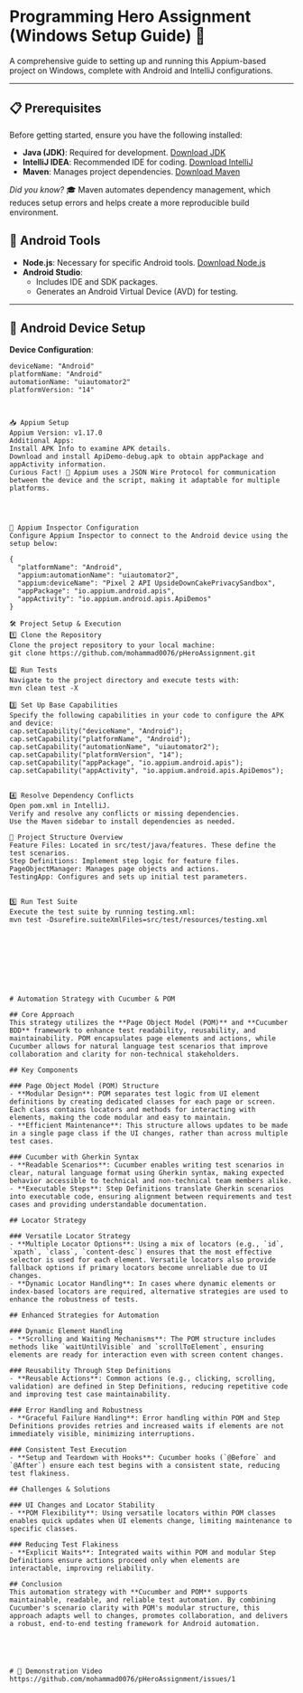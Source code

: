 # Programming Hero Assignment (Windows Setup Guide) 🚀

A comprehensive guide to setting up and running this Appium-based project on Windows, complete with Android and IntelliJ configurations.

---

## 📋 Prerequisites
Before getting started, ensure you have the following installed:

- **Java (JDK)**: Required for development. [Download JDK](https://www.oracle.com/java/technologies/javase-downloads.html)
- **IntelliJ IDEA**: Recommended IDE for coding. [Download IntelliJ](https://www.jetbrains.com/idea/download/)
- **Maven**: Manages project dependencies. [Download Maven](https://maven.apache.org/download.cgi)

*Did you know?* 🎓 Maven automates dependency management, which reduces setup errors and helps create a more reproducible build environment.

## 📲 Android Tools
- **Node.js**: Necessary for specific Android tools. [Download Node.js](https://nodejs.org/)
- **Android Studio**:
  - Includes IDE and SDK packages.
  - Generates an Android Virtual Device (AVD) for testing.

---

## 📱 Android Device Setup
**Device Configuration**:
```properties
deviceName: "Android"
platformName: "Android"
automationName: "uiautomator2"
platformVersion: "14"



📥 Appium Setup
Appium Version: v1.17.0
Additional Apps:
Install APK Info to examine APK details.
Download and install ApiDemo-debug.apk to obtain appPackage and appActivity information.
Curious Fact! 🚀 Appium uses a JSON Wire Protocol for communication between the device and the script, making it adaptable for multiple platforms.




🔌 Appium Inspector Configuration
Configure Appium Inspector to connect to the Android device using the setup below:

{
  "platformName": "Android",
  "appium:automationName": "uiautomator2",
  "appium:deviceName": "Pixel 2 API UpsideDownCakePrivacySandbox",
  "appPackage": "io.appium.android.apis",
  "appActivity": "io.appium.android.apis.ApiDemos"
}

🛠️ Project Setup & Execution
1️⃣ Clone the Repository
Clone the project repository to your local machine:
git clone https://github.com/mohammad0076/pHeroAssignment.git

2️⃣ Run Tests
Navigate to the project directory and execute tests with:
mvn clean test -X

3️⃣ Set Up Base Capabilities
Specify the following capabilities in your code to configure the APK and device:
cap.setCapability("deviceName", "Android");
cap.setCapability("platformName", "Android");
cap.setCapability("automationName", "uiautomator2");
cap.setCapability("platformVersion", "14");
cap.setCapability("appPackage", "io.appium.android.apis");
cap.setCapability("appActivity", "io.appium.android.apis.ApiDemos");


4️⃣ Resolve Dependency Conflicts
Open pom.xml in IntelliJ.
Verify and resolve any conflicts or missing dependencies.
Use the Maven sidebar to install dependencies as needed.

🧩 Project Structure Overview
Feature Files: Located in src/test/java/features. These define the test scenarios.
Step Definitions: Implement step logic for feature files.
PageObjectManager: Manages page objects and actions.
TestingApp: Configures and sets up initial test parameters.


5️⃣ Run Test Suite
Execute the test suite by running testing.xml:
mvn test -Dsurefire.suiteXmlFiles=src/test/resources/testing.xml









# Automation Strategy with Cucumber & POM

## Core Approach
This strategy utilizes the **Page Object Model (POM)** and **Cucumber BDD** framework to enhance test readability, reusability, and maintainability. POM encapsulates page elements and actions, while Cucumber allows for natural language test scenarios that improve collaboration and clarity for non-technical stakeholders.

## Key Components

### Page Object Model (POM) Structure
- **Modular Design**: POM separates test logic from UI element definitions by creating dedicated classes for each page or screen. Each class contains locators and methods for interacting with elements, making the code modular and easy to maintain.
- **Efficient Maintenance**: This structure allows updates to be made in a single page class if the UI changes, rather than across multiple test cases.

### Cucumber with Gherkin Syntax
- **Readable Scenarios**: Cucumber enables writing test scenarios in clear, natural language format using Gherkin syntax, making expected behavior accessible to technical and non-technical team members alike.
- **Executable Steps**: Step Definitions translate Gherkin scenarios into executable code, ensuring alignment between requirements and test cases and providing understandable documentation.

## Locator Strategy

### Versatile Locator Strategy
- **Multiple Locator Options**: Using a mix of locators (e.g., `id`, `xpath`, `class`, `content-desc`) ensures that the most effective selector is used for each element. Versatile locators also provide fallback options if primary locators become unreliable due to UI changes.
- **Dynamic Locator Handling**: In cases where dynamic elements or index-based locators are required, alternative strategies are used to enhance the robustness of tests.

## Enhanced Strategies for Automation

### Dynamic Element Handling
- **Scrolling and Waiting Mechanisms**: The POM structure includes methods like `waitUntilVisible` and `scrollToElement`, ensuring elements are ready for interaction even with screen content changes.

### Reusability Through Step Definitions
- **Reusable Actions**: Common actions (e.g., clicking, scrolling, validation) are defined in Step Definitions, reducing repetitive code and improving test case maintainability.

### Error Handling and Robustness
- **Graceful Failure Handling**: Error handling within POM and Step Definitions provides retries and increased waits if elements are not immediately visible, minimizing interruptions.

### Consistent Test Execution
- **Setup and Teardown with Hooks**: Cucumber hooks (`@Before` and `@After`) ensure each test begins with a consistent state, reducing test flakiness.

## Challenges & Solutions

### UI Changes and Locator Stability
- **POM Flexibility**: Using versatile locators within POM classes enables quick updates when UI elements change, limiting maintenance to specific classes.

### Reducing Test Flakiness
- **Explicit Waits**: Integrated waits within POM and modular Step Definitions ensure actions proceed only when elements are interactable, improving reliability.

## Conclusion
This automation strategy with **Cucumber and POM** supports maintainable, readable, and reliable test automation. By combining Cucumber's scenario clarity with POM's modular structure, this approach adapts well to changes, promotes collaboration, and delivers a robust, end-to-end testing framework for Android automation.





# 🎥 Demonstration Video
https://github.com/mohammad0076/pHeroAssignment/issues/1  

